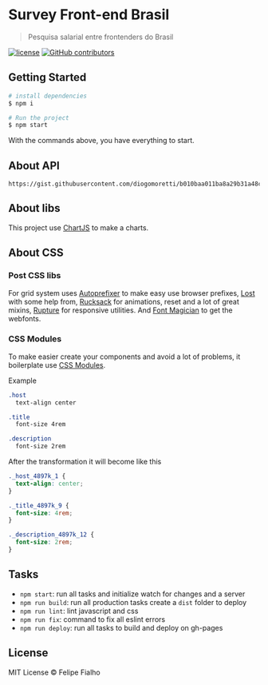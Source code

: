 # Survey Front-end Brasil

> Pesquisa salarial entre frontenders do Brasil
 
[![license](https://img.shields.io/github/license/frontendbr/survey.svg)](license)
[![GitHub contributors](https://img.shields.io/github/contributors/frontendbr/survey.svg)](https://github.com/frontendbr/survey/graphs/contributors) 
 
## Getting Started

```sh
# install dependencies
$ npm i

# Run the project
$ npm start
```

With the commands above, you have everything to start.

## About API

```
https://gist.githubusercontent.com/diogomoretti/b010baa011ba8a29b31a48ce80d3b623/raw/44213f1036c3d037947ebc3732be31f6eecb1b49/survey2018.json
```

## About libs

This project use [ChartJS](http://www.chartjs.org/) to make a charts.

## About CSS
 
### Post CSS libs

For grid system uses [Autoprefixer](https://github.com/postcss/autoprefixer) to make easy use browser prefixes, [Lost](https://github.com/peterramsing/lost) with some help from, [Rucksack](https://www.rucksackcss.org/) for animations, reset and a lot of great mixins, [Rupture](https://github.com/jenius/rupture) for responsive utilities. And [Font Magician](https://github.com/jonathantneal/postcss-font-magician/) to get the webfonts.

### CSS Modules

To make easier create your components and avoid a lot of problems, it boilerplate use [CSS Modules](https://github.com/css-modules/css-modules).

Example

```css
.host
  text-align center

.title
  font-size 4rem

.description
  font-size 2rem
```

After the transformation it will become like this

```css
._host_4897k_1 {
  text-align: center;
}

._title_4897k_9 {
  font-size: 4rem;
}

._description_4897k_12 {
  font-size: 2rem;
}
```

## Tasks

- `npm start`: run all tasks and initialize watch for changes and a server
- `npm run build`: run all production tasks create a `dist` folder to deploy
- `npm run lint`: lint javascript and css
- `npm run fix`: command to fix all eslint errors
- `npm run deploy`: run all tasks to build and deploy on gh-pages

## License

MIT License © Felipe Fialho
